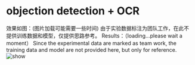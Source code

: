# objection detection + OCR
效果如图：(图片加载可能需要一些时间)
由于实验数据标注为团队工作，在此不提供训练数据和模型，仅提供思路参考。
Results：（loading...please wait a moment）
Since the experimental data are marked as team work, the training data and model are not provided here, but only for reference.
![show](https://github.com/divided-by-7/-/blob/main/data/show.jpg)

